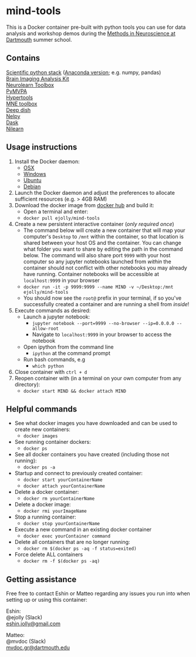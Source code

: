 # mind-tools

This is a Docker container pre-built with python tools you can use for data analysis and workshop demos during the [Methods in Neuroscience at Dartmouth](https://summer-mind.github.io/) summer school.

## Contains

[Scientific python stack](https://www.scipy.org/about.html) ([Anaconda version](https://www.continuum.io/what-is-anaconda); e.g. numpy, pandas)   
[Brain Imaging Analysis Kit](http://brainiak.org/)  
[Neurolearn Toolbox](http://neurolearn.readthedocs.io/en/latest/)  
[PyMVPA](http://www.pymvpa.org/)  
[Hypertools](http://hypertools.readthedocs.io/en/latest/index.html)  
[MNE toolbox](https://martinos.org/mne/stable/index.html)  
[Deep dish](https://github.com/uchicago-cs/deepdish)  
[Nelpy](https://github.com/eackermann/nelpy)  
[Dask](https://dask.pydata.org/en/latest/)  
[Nilearn](http://nilearn.github.io/)  



## Usage instructions  

1. Install the Docker daemon:
    - [OSX](https://docs.docker.com/docker-for-mac/install/#download-docker-for-mac)
    - [Windows](https://docs.docker.com/docker-for-windows/install/)
    - [Ubuntu](https://docs.docker.com/engine/installation/linux/docker-ce/ubuntu/)
    - [Debian](https://docs.docker.com/engine/installation/linux/docker-ce/debian/)
2. Launch the Docker daemon and adjust the preferences to allocate sufficient resources (e.g. > 4GB RAM)
3. Download the docker image from [docker hub](https://hub.docker.com/r/ejolly/mindtools/) and build it:
    - Open a terminal and enter:
    - `docker pull ejolly/mind-tools`
4. Create a new persistent interactive container (*only required once*)
    - The command below will create a new container that will map your computer's `Desktop` to `/mnt` within the container, so that location is shared between your host OS and the container. You can change what folder you want to share by editing the path in the command below. The command will also share port `9999` with your host computer so any jupyter notebooks launched from *within* the container should not conflict with other notebooks you may already have running. Container notebooks will be accessible at `localhost:9999` in your browser
    - `docker run -it -p 9999:9999 --name MIND -v ~/Desktop:/mnt ejolly/mind-tools `
    - You should now see the `root@` prefix in your terminal, if so you've successfully created a container and are running a shell from *inside*!
5. Execute commands as desired:
    - Launch a jupyter notebook:
        - `jupyter notebook --port=9999 --no-browser --ip=0.0.0.0 --allow-root`
        - Navigate to `localhost:9999` in your browser to access the notebook
    - Open ipython from the command line
        - `ipython` at the command prompt
    - Run bash commands, e.g
        - `which python`
6. Close container with `ctrl + d`
7. Reopen container with (in a terminal on your own computer from any directory):
    - `docker start MIND && docker attach MIND`


## Helpful commands

- See what docker images you have downloaded and can be used to create new containers:  
	+ `docker images`  
- See running container dockers:  
	+ `docker ps`  
- See all docker containers you have created (including those not running):  
	+ `docker ps -a`
- Startup and connect to previously created container:
	+ `docker start yourContainerName`
	+ `docker attach yourContainerName`
- Delete a docker container:  
	+ `docker rm yourContainerName`  
- Delete a docker image:  
	+ `docker rmi yourImageName`  
- Stop a running container:  
	+ `docker stop yourContainerName`
- Execute a new command in an existing docker container
	+ `docker exec yourContainer command`
- Delete all containers that are no longer running:
	+ `docker rm $(docker ps -aq -f status=exited)`
- Force delete ALL containers
	+ `docker rm -f $(docker ps -aq)`

## Getting assistance

Free free to contact Eshin or Matteo regarding any issues you run into when setting up or using this container:

Eshin:  
@ejolly (Slack)  
eshin.jolly@gmail.com  

Matteo:  
@mvdoc (Slack)  
mvdoc.gr@dartmouth.edu

